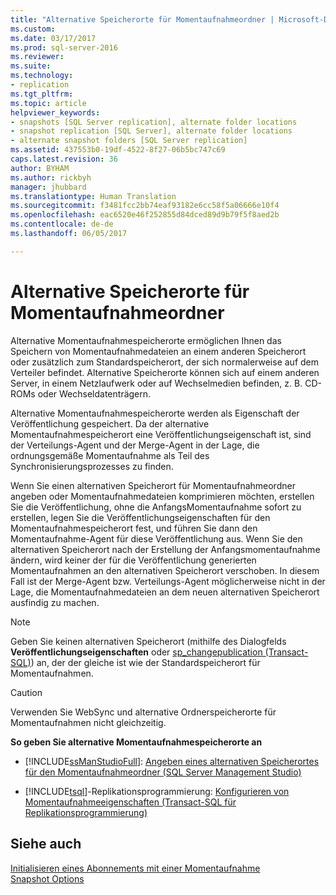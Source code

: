```yaml
---
title: "Alternative Speicherorte für Momentaufnahmeordner | Microsoft-Dokumentation"
ms.custom: 
ms.date: 03/17/2017
ms.prod: sql-server-2016
ms.reviewer: 
ms.suite: 
ms.technology:
- replication
ms.tgt_pltfrm: 
ms.topic: article
helpviewer_keywords:
- snapshots [SQL Server replication], alternate folder locations
- snapshot replication [SQL Server], alternate folder locations
- alternate snapshot folders [SQL Server replication]
ms.assetid: 437553b0-19df-4522-8f27-06b5bc747c69
caps.latest.revision: 36
author: BYHAM
ms.author: rickbyh
manager: jhubbard
ms.translationtype: Human Translation
ms.sourcegitcommit: f3481fcc2bb74eaf93182e6cc58f5a06666e10f4
ms.openlocfilehash: eac6520e46f252855d84dced89d9b79f5f8aed2b
ms.contentlocale: de-de
ms.lasthandoff: 06/05/2017

---
```

# <a name="alternate-snapshot-folder-locations"></a>Alternative Speicherorte für Momentaufnahmeordner
  Alternative Momentaufnahmespeicherorte ermöglichen Ihnen das Speichern von Momentaufnahmedateien an einem anderen Speicherort oder zusätzlich zum Standardspeicherort, der sich normalerweise auf dem Verteiler befindet. Alternative Speicherorte können sich auf einem anderen Server, in einem Netzlaufwerk oder auf Wechselmedien befinden, z. B. CD-ROMs oder Wechseldatenträgern.  
  
 Alternative Momentaufnahmespeicherorte werden als Eigenschaft der Veröffentlichung gespeichert. Da der alternative Momentaufnahmespeicherort eine Veröffentlichungseigenschaft ist, sind der Verteilungs-Agent und der Merge-Agent in der Lage, die ordnungsgemäße Momentaufnahme als Teil des Synchronisierungsprozesses zu finden.  
  
 Wenn Sie einen alternativen Speicherort für Momentaufnahmeordner angeben oder Momentaufnahmedateien komprimieren möchten, erstellen Sie die Veröffentlichung, ohne die AnfangsMomentaufnahme sofort zu erstellen, legen Sie die Veröffentlichungseigenschaften für den Momentaufnahmespeicherort fest, und führen Sie dann den Momentaufnahme-Agent für diese Veröffentlichung aus. Wenn Sie den alternativen Speicherort nach der Erstellung der Anfangsmomentaufnahme ändern, wird keiner der für die Veröffentlichung generierten Momentaufnahmen an den alternativen Speicherort verschoben. In diesem Fall ist der Merge-Agent bzw. Verteilungs-Agent möglicherweise nicht in der Lage, die Momentaufnahmedateien an dem neuen alternativen Speicherort ausfindig zu machen.  
  
> [!NOTE]  
>  Geben Sie keinen alternativen Speicherort (mithilfe des Dialogfelds **Veröffentlichungseigenschaften** oder [sp_changepublication &#40;Transact-SQL&#41;](../../relational-databases/system-stored-procedures/sp-changepublication-transact-sql.md)) an, der der gleiche ist wie der Standardspeicherort für Momentaufnahmen.  
  
> [!CAUTION]  
>  Verwenden Sie WebSync und alternative Ordnerspeicherorte für Momentaufnahmen nicht gleichzeitig.  
  
 **So geben Sie alternative Momentaufnahmespeicherorte an**  
  
-   [!INCLUDE[ssManStudioFull](../../includes/ssmanstudiofull-md.md)]: [Angeben eines alternativen Speicherortes für den Momentaufnahmeordner &#40;SQL Server Management Studio&#41;](../../relational-databases/replication/publish/specify-an-alternate-snapshot-folder-location-sql-server-management-studio.md)  
  
-   [!INCLUDE[tsql](../../includes/tsql-md.md)]-Replikationsprogrammierung: [Konfigurieren von Momentaufnahmeeigenschaften &#40;Transact-SQL für Replikationsprogrammierung&#41;](../../relational-databases/replication/publish/configure-snapshot-properties-replication-transact-sql-programming.md)  
  
## <a name="see-also"></a>Siehe auch  
 [Initialisieren eines Abonnements mit einer Momentaufnahme](../../relational-databases/replication/initialize-a-subscription-with-a-snapshot.md)   
 [Snapshot Options](../../relational-databases/replication/snapshot-options.md)  
  
  
